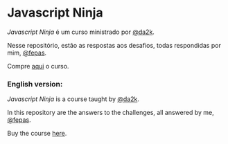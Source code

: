 # Javascript Ninja

*Javascript Ninja* é um curso ministrado por [@da2k](https://github.com/da2k).

Nesse repositório, estão as respostas aos desafios, todas respondidas por mim,  [@fepas](https://github.com/fepas).

Compre [aqui](https://www.udemy.com/curso-javascript-ninja/) o curso.

<h3>English version:</h3>

*Javascript Ninja* is a course taught by [@da2k](https://github.com/da2k).

In this repository are the answers to the challenges, all answered by me,  [@fepas](https://github.com/fepas). 

Buy the course [here](https://www.udemy.com/curso-javascript-ninja/).

